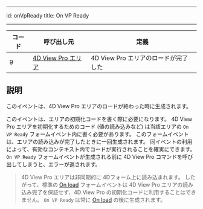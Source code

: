 - - -
id: onVpReady title: On VP Ready
- - -

| コード | 呼び出し元                                                  | 定義                       |
| --- | ------------------------------------------------------ | ------------------------ |
| 9   | [4D View Pro エリア](FormObjects/viewProArea_overview.md) | 4D View Pro エリアのロードが完了した |


## 説明

このイベントは、4D View Pro エリアのロードが終わった時に生成されます。

このイベントは、エリアの初期化コードを書く際に必要になります。 4D View Pro エリアを初期化するためのコード (値の読み込みなど) は当該エリアの `On VP Ready` フォームイベント内に書く必要があります。 このフォームイベントは、エリアの読み込みが完了したときに一回生成されます。 同イベントの利用によって、有効なコンテキスト内でコードが実行されることを確実にできます。 `On VP Ready` フォームイベントが生成される前に 4D View Pro コマンドを呼び出してしまうと、エラーが返されます。

> 4D View Pro エリアは非同期的に 4Dフォーム上に読み込まれます。 したがって、標準の [On load](onLoad.md) フォームイベントは 4D View Pro エリアの読み込み完了を保証せず、4D View Pro の初期化コードに利用することはできません。 `On VP Ready` は常に [On load](onLoad.md) の後に生成されます。